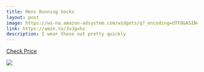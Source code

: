 ```yaml
---
title: Mens Running Socks
layout: post
image: https://ws-na.amazon-adsystem.com/widgets/q?_encoding=UTF8&ASIN=B01D2GRTIE&Format=_SL160_&ID=AsinImage&MarketPlace=US&ServiceVersion=20070822&WS=1&tag=ramseeker-20&language=en_US
link: https://amzn.to/3vJgxhz
description: I wear these out pretty quickly
---
```


<a href="https://amzn.to/3vJgxhz"> Check Price </a>

<a href="https://www.amazon.com/Saucony-Ventilating-Performance-Comfort-No-Show/dp/B01D2GRTIE?crid=18SDA4D9JJL7N&keywords=mens+running+socks&qid=1659797852&sprefix=mens+running+socks%2Caps%2C189&sr=8-5&linkCode=li3&tag=ramseeker-20&linkId=9d10e63932db66fccac648f5e419a602&language=en_US&ref_=as_li_ss_il" target="_blank"><img border="0" src="//ws-na.amazon-adsystem.com/widgets/q?_encoding=UTF8&ASIN=B01D2GRTIE&Format=_SL250_&ID=AsinImage&MarketPlace=US&ServiceVersion=20070822&WS=1&tag=ramseeker-20&language=en_US" ></a><img src="https://ir-na.amazon-adsystem.com/e/ir?t=ramseeker-20&language=en_US&l=li3&o=1&a=B01D2GRTIE" width="1" height="1" border="0" alt="" style="border:none !important; margin:0px !important;" />